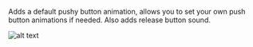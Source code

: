 Adds a default pushy button animation, allows you to set your own push button animations if needed. 
Also adds release button sound. 

![alt text](http://imgur.com/2a993e04-b35b-451e-b716-77e72d3ce518)
